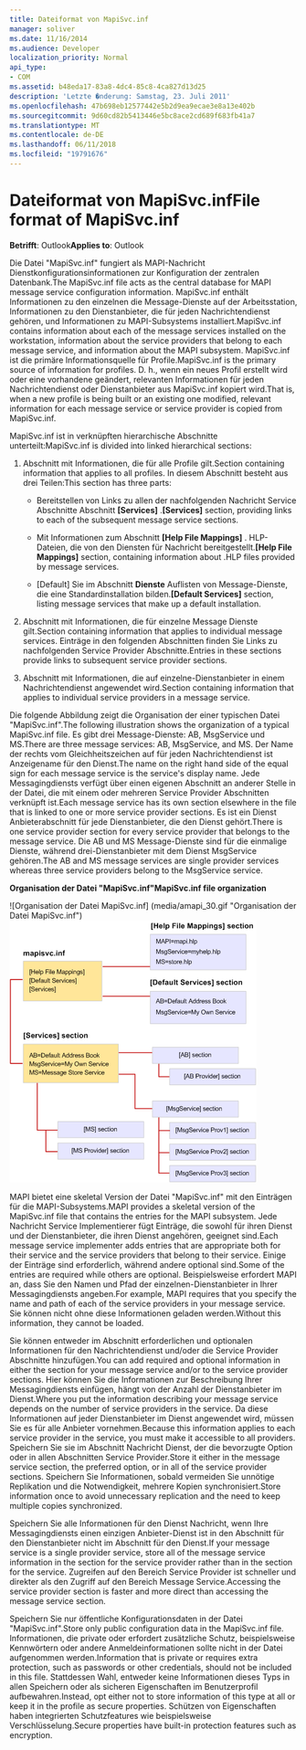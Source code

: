 ```yaml
---
title: Dateiformat von MapiSvc.inf
manager: soliver
ms.date: 11/16/2014
ms.audience: Developer
localization_priority: Normal
api_type:
- COM
ms.assetid: b48eda17-83a8-4dc4-85c8-4ca827d13d25
description: 'Letzte �nderung: Samstag, 23. Juli 2011'
ms.openlocfilehash: 47b698eb12577442e5b2d9ea9ecae3e8a13e402b
ms.sourcegitcommit: 9d60cd82b5413446e5bc8ace2cd689f683fb41a7
ms.translationtype: MT
ms.contentlocale: de-DE
ms.lasthandoff: 06/11/2018
ms.locfileid: "19791676"
---
```

# <a name="file-format-of-mapisvcinf"></a><span data-ttu-id="7ebda-103">Dateiformat von MapiSvc.inf</span><span class="sxs-lookup"><span data-stu-id="7ebda-103">File format of MapiSvc.inf</span></span>

<span data-ttu-id="7ebda-104">**Betrifft**: Outlook</span><span class="sxs-lookup"><span data-stu-id="7ebda-104">**Applies to**: Outlook</span></span> 
  
<span data-ttu-id="7ebda-105">Die Datei "MapiSvc.inf" fungiert als MAPI-Nachricht Dienstkonfigurationsinformationen zur Konfiguration der zentralen Datenbank.</span><span class="sxs-lookup"><span data-stu-id="7ebda-105">The MapiSvc.inf file acts as the central database for MAPI message service configuration information.</span></span> <span data-ttu-id="7ebda-106">MapiSvc.inf enthält Informationen zu den einzelnen die Message-Dienste auf der Arbeitsstation, Informationen zu den Dienstanbieter, die für jeden Nachrichtendienst gehören, und Informationen zu MAPI-Subsystems installiert.</span><span class="sxs-lookup"><span data-stu-id="7ebda-106">MapiSvc.inf contains information about each of the message services installed on the workstation, information about the service providers that belong to each message service, and information about the MAPI subsystem.</span></span> <span data-ttu-id="7ebda-107">MapiSvc.inf ist die primäre Informationsquelle für Profile.</span><span class="sxs-lookup"><span data-stu-id="7ebda-107">MapiSvc.inf is the primary source of information for profiles.</span></span> <span data-ttu-id="7ebda-108">D. h., wenn ein neues Profil erstellt wird oder eine vorhandene geändert, relevanten Informationen für jeden Nachrichtendienst oder Dienstanbieter aus MapiSvc.inf kopiert wird.</span><span class="sxs-lookup"><span data-stu-id="7ebda-108">That is, when a new profile is being built or an existing one modified, relevant information for each message service or service provider is copied from MapiSvc.inf.</span></span> 
  
<span data-ttu-id="7ebda-109">MapiSvc.inf ist in verknüpften hierarchische Abschnitte unterteilt:</span><span class="sxs-lookup"><span data-stu-id="7ebda-109">MapiSvc.inf is divided into linked hierarchical sections:</span></span>
  
1. <span data-ttu-id="7ebda-110">Abschnitt mit Informationen, die für alle Profile gilt.</span><span class="sxs-lookup"><span data-stu-id="7ebda-110">Section containing information that applies to all profiles.</span></span> <span data-ttu-id="7ebda-111">In diesem Abschnitt besteht aus drei Teilen:</span><span class="sxs-lookup"><span data-stu-id="7ebda-111">This section has three parts:</span></span>
    
   - <span data-ttu-id="7ebda-112">Bereitstellen von Links zu allen der nachfolgenden Nachricht Service Abschnitte Abschnitt **[Services]** .</span><span class="sxs-lookup"><span data-stu-id="7ebda-112">**[Services]** section, providing links to each of the subsequent message service sections.</span></span> 
    
   - <span data-ttu-id="7ebda-113">Mit Informationen zum Abschnitt **[Help File Mappings]** . HLP-Dateien, die von den Diensten für Nachricht bereitgestellt.</span><span class="sxs-lookup"><span data-stu-id="7ebda-113">**[Help File Mappings]** section, containing information about .HLP files provided by message services.</span></span> 
    
   - <span data-ttu-id="7ebda-114">[Default] Sie im Abschnitt **Dienste** Auflisten von Message-Dienste, die eine Standardinstallation bilden.</span><span class="sxs-lookup"><span data-stu-id="7ebda-114">**[Default Services]** section, listing message services that make up a default installation.</span></span> 
    
2. <span data-ttu-id="7ebda-115">Abschnitt mit Informationen, die für einzelne Message Dienste gilt.</span><span class="sxs-lookup"><span data-stu-id="7ebda-115">Section containing information that applies to individual message services.</span></span> <span data-ttu-id="7ebda-116">Einträge in den folgenden Abschnitten finden Sie Links zu nachfolgenden Service Provider Abschnitte.</span><span class="sxs-lookup"><span data-stu-id="7ebda-116">Entries in these sections provide links to subsequent service provider sections.</span></span>
    
3. <span data-ttu-id="7ebda-117">Abschnitt mit Informationen, die auf einzelne-Dienstanbieter in einem Nachrichtendienst angewendet wird.</span><span class="sxs-lookup"><span data-stu-id="7ebda-117">Section containing information that applies to individual service providers in a message service.</span></span>
    
<span data-ttu-id="7ebda-118">Die folgende Abbildung zeigt die Organisation der einer typischen Datei "MapiSvc.inf".</span><span class="sxs-lookup"><span data-stu-id="7ebda-118">The following illustration shows the organization of a typical MapiSvc.inf file.</span></span> <span data-ttu-id="7ebda-119">Es gibt drei Message-Dienste: AB, MsgService und MS.</span><span class="sxs-lookup"><span data-stu-id="7ebda-119">There are three message services: AB, MsgService, and MS.</span></span> <span data-ttu-id="7ebda-120">Der Name der rechts vom Gleichheitszeichen auf für jeden Nachrichtendienst ist Anzeigename für den Dienst.</span><span class="sxs-lookup"><span data-stu-id="7ebda-120">The name on the right hand side of the equal sign for each message service is the service's display name.</span></span> <span data-ttu-id="7ebda-121">Jede Messagingdiensts verfügt über einen eigenen Abschnitt an anderer Stelle in der Datei, die mit einem oder mehreren Service Provider Abschnitten verknüpft ist.</span><span class="sxs-lookup"><span data-stu-id="7ebda-121">Each message service has its own section elsewhere in the file that is linked to one or more service provider sections.</span></span> <span data-ttu-id="7ebda-122">Es ist ein Dienst Anbieterabschnitt für jede Dienstanbieter, die den Dienst gehört.</span><span class="sxs-lookup"><span data-stu-id="7ebda-122">There is one service provider section for every service provider that belongs to the message service.</span></span> <span data-ttu-id="7ebda-123">Die AB und MS Message-Dienste sind für die einmalige Dienste, während drei-Dienstanbieter mit dem Dienst MsgService gehören.</span><span class="sxs-lookup"><span data-stu-id="7ebda-123">The AB and MS message services are single provider services whereas three service providers belong to the MsgService service.</span></span>
  
<span data-ttu-id="7ebda-124">**Organisation der Datei "MapiSvc.inf"**</span><span class="sxs-lookup"><span data-stu-id="7ebda-124">**MapiSvc.inf file organization**</span></span>
  
<span data-ttu-id="7ebda-125">![Organisation der Datei MapiSvc.inf] (media/amapi_30.gif "Organisation der Datei MapiSvc.inf")</span><span class="sxs-lookup"><span data-stu-id="7ebda-125">![MapiSvc.inf file organization](media/amapi_30.gif "MapiSvc.inf file organization")</span></span>
  
<span data-ttu-id="7ebda-126">MAPI bietet eine skeletal Version der Datei "MapiSvc.inf" mit den Einträgen für die MAPI-Subsystems.</span><span class="sxs-lookup"><span data-stu-id="7ebda-126">MAPI provides a skeletal version of the MapiSvc.inf file that contains the entries for the MAPI subsystem.</span></span> <span data-ttu-id="7ebda-127">Jede Nachricht Service Implementierer fügt Einträge, die sowohl für ihren Dienst und der Dienstanbieter, die ihren Dienst angehören, geeignet sind.</span><span class="sxs-lookup"><span data-stu-id="7ebda-127">Each message service implementer adds entries that are appropriate both for their service and the service providers that belong to their service.</span></span> <span data-ttu-id="7ebda-128">Einige der Einträge sind erforderlich, während andere optional sind.</span><span class="sxs-lookup"><span data-stu-id="7ebda-128">Some of the entries are required while others are optional.</span></span> <span data-ttu-id="7ebda-129">Beispielsweise erfordert MAPI an, dass Sie den Namen und Pfad der einzelnen-Dienstanbieter in Ihrer Messagingdiensts angeben.</span><span class="sxs-lookup"><span data-stu-id="7ebda-129">For example, MAPI requires that you specify the name and path of each of the service providers in your message service.</span></span> <span data-ttu-id="7ebda-130">Sie können nicht ohne diese Informationen geladen werden.</span><span class="sxs-lookup"><span data-stu-id="7ebda-130">Without this information, they cannot be loaded.</span></span>
  
<span data-ttu-id="7ebda-131">Sie können entweder im Abschnitt erforderlichen und optionalen Informationen für den Nachrichtendienst und/oder die Service Provider Abschnitte hinzufügen.</span><span class="sxs-lookup"><span data-stu-id="7ebda-131">You can add required and optional information in either the section for your message service and/or to the service provider sections.</span></span> <span data-ttu-id="7ebda-132">Hier können Sie die Informationen zur Beschreibung Ihrer Messagingdiensts einfügen, hängt von der Anzahl der Dienstanbieter im Dienst.</span><span class="sxs-lookup"><span data-stu-id="7ebda-132">Where you put the information describing your message service depends on the number of service providers in the service.</span></span> <span data-ttu-id="7ebda-133">Da diese Informationen auf jeder Dienstanbieter im Dienst angewendet wird, müssen Sie es für alle Anbieter vornehmen.</span><span class="sxs-lookup"><span data-stu-id="7ebda-133">Because this information applies to each service provider in the service, you must make it accessible to all providers.</span></span> <span data-ttu-id="7ebda-134">Speichern Sie sie im Abschnitt Nachricht Dienst, der die bevorzugte Option oder in allen Abschnitten Service Provider.</span><span class="sxs-lookup"><span data-stu-id="7ebda-134">Store it either in the message service section, the preferred option, or in all of the service provider sections.</span></span> <span data-ttu-id="7ebda-135">Speichern Sie Informationen, sobald vermeiden Sie unnötige Replikation und die Notwendigkeit, mehrere Kopien synchronisiert.</span><span class="sxs-lookup"><span data-stu-id="7ebda-135">Store information once to avoid unnecessary replication and the need to keep multiple copies synchronized.</span></span>
  
<span data-ttu-id="7ebda-136">Speichern Sie alle Informationen für den Dienst Nachricht, wenn Ihre Messagingdiensts einen einzigen Anbieter-Dienst ist in den Abschnitt für den Dienstanbieter nicht im Abschnitt für den Dienst.</span><span class="sxs-lookup"><span data-stu-id="7ebda-136">If your message service is a single provider service, store all of the message service information in the section for the service provider rather than in the section for the service.</span></span> <span data-ttu-id="7ebda-137">Zugreifen auf den Bereich Service Provider ist schneller und direkter als den Zugriff auf den Bereich Message Service.</span><span class="sxs-lookup"><span data-stu-id="7ebda-137">Accessing the service provider section is faster and more direct than accessing the message service section.</span></span> 
  
<span data-ttu-id="7ebda-138">Speichern Sie nur öffentliche Konfigurationsdaten in der Datei "MapiSvc.inf".</span><span class="sxs-lookup"><span data-stu-id="7ebda-138">Store only public configuration data in the MapiSvc.inf file.</span></span> <span data-ttu-id="7ebda-139">Informationen, die private oder erfordert zusätzliche Schutz, beispielsweise Kennwörtern oder andere Anmeldeinformationen sollte nicht in der Datei aufgenommen werden.</span><span class="sxs-lookup"><span data-stu-id="7ebda-139">Information that is private or requires extra protection, such as passwords or other credentials, should not be included in this file.</span></span> <span data-ttu-id="7ebda-140">Stattdessen Wahl, entweder keine Informationen dieses Typs in allen Speichern oder als sicheren Eigenschaften im Benutzerprofil aufbewahren.</span><span class="sxs-lookup"><span data-stu-id="7ebda-140">Instead, opt either not to store information of this type at all or keep it in the profile as secure properties.</span></span> <span data-ttu-id="7ebda-141">Schützen von Eigenschaften haben integrierten Schutzfeatures wie beispielsweise Verschlüsselung.</span><span class="sxs-lookup"><span data-stu-id="7ebda-141">Secure properties have built-in protection features such as encryption.</span></span>
  

